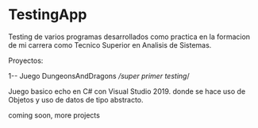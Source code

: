 # TestingApp


Testing de varios programas desarrollados como practica en la formacion de mi carrera como Tecnico Superior en Analisis de Sistemas.

Proyectos:

1-- Juego DungeonsAndDragons
*/super primer testing*/

Juego basico echo en C# con Visual Studio 2019. donde se hace uso de Objetos y uso de datos de tipo abstracto.








coming soon, more projects
